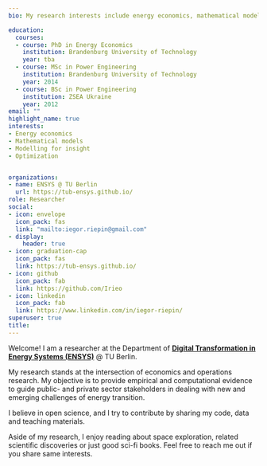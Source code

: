 ```yaml
---
bio: My research interests include energy economics, mathematical modelling, and energy-related programmable matter. 

education:
  courses:
  - course: PhD in Energy Economics
    institution: Brandenburg University of Technology
    year: tba
  - course: MSc in Power Engineering
    institution: Brandenburg University of Technology
    year: 2014
  - course: BSc in Power Engineering
    institution: ZSEA Ukraine
    year: 2012
email: ""
highlight_name: true
interests:
- Energy economics
- Mathematical models
- Modelling for insight
- Optimization


organizations:
- name: ENSYS @ TU Berlin
  url: https://tub-ensys.github.io/
role: Researcher
social:
- icon: envelope
  icon_pack: fas
  link: "mailto:iegor.riepin@gmail.com"
- display:
    header: true
- icon: graduation-cap
  icon_pack: fas
  link: https://tub-ensys.github.io/
- icon: github
  icon_pack: fab
  link: https://github.com/Irieo
- icon: linkedin
  icon_pack: fab
  link: https://www.linkedin.com/in/iegor-riepin/
superuser: true
title:
---
```


Welcome! I am a researcher at the Department of [**Digital Transformation in Energy Systems (ENSYS)**](https://tub-ensys.github.io/) @ TU Berlin. 

My research stands at the intersection of economics and operations research. My objective is to provide empirical and computational evidence to guide public- and private sector stakeholders in dealing with new and emerging challenges of energy transition. 

I believe in open science, and I try to contribute by sharing my code, data and teaching materials.

Aside of my research, I enjoy reading about space exploration, related scientific discoveries or just good sci-fi books. Feel free to reach me out if you share same interests.
